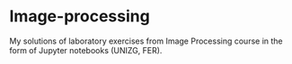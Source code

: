 # Image-processing
My solutions of laboratory exercises from Image Processing course in the form of Jupyter notebooks (UNIZG, FER).
